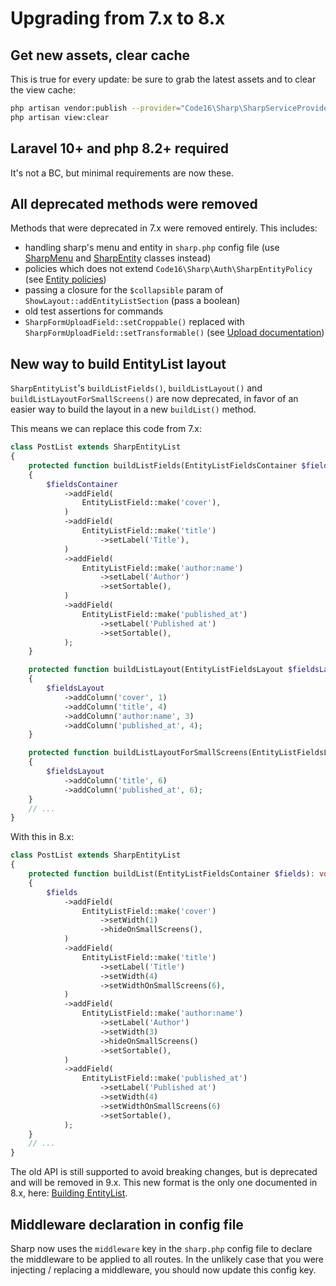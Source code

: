 # Upgrading from 7.x to 8.x

## Get new assets, clear cache

This is true for every update: be sure to grab the latest assets and to clear the view cache:

```bash
php artisan vendor:publish --provider="Code16\Sharp\SharpServiceProvider" --tag=assets
php artisan view:clear
```

## Laravel 10+ and php 8.2+ required

It's not a BC, but minimal requirements are now these.

## All deprecated methods were removed

Methods that were deprecated in 7.x were removed entirely. This includes:

- handling sharp's menu and entity in `sharp.php` config file (use [SharpMenu](../building-menu.md) and [SharpEntity](../entity-class.md) classes instead) 
- policies which does not extend `Code16\Sharp\Auth\SharpEntityPolicy` (see [Entity policies](../entity-authorizations.md))
- passing a closure for the `$collapsible` param of `ShowLayout::addEntityListSection` (pass a boolean)
- old test assertions for commands
- `SharpFormUploadField::setCroppable()` replaced with `SharpFormUploadField::setTransformable()` (see [Upload documentation](../form-fields/upload.md))

## New way to build EntityList layout

`SharpEntityList`'s `buildListFields()`, `buildListLayout()` and `buildListLayoutForSmallScreens()` are now deprecated, in favor of an easier way to build the layout in a new `buildList()` method.

This means we can replace this code from 7.x:

```php
class PostList extends SharpEntityList
{
    protected function buildListFields(EntityListFieldsContainer $fieldsContainer): void
    {
        $fieldsContainer
            ->addField(
                EntityListField::make('cover'),
            )
            ->addField(
                EntityListField::make('title')
                    ->setLabel('Title'),
            )
            ->addField(
                EntityListField::make('author:name')
                    ->setLabel('Author')
                    ->setSortable(),
            )
            ->addField(
                EntityListField::make('published_at')
                    ->setLabel('Published at')
                    ->setSortable(),
            );
    }

    protected function buildListLayout(EntityListFieldsLayout $fieldsLayout): void
    {
        $fieldsLayout
            ->addColumn('cover', 1)
            ->addColumn('title', 4)
            ->addColumn('author:name', 3)
            ->addColumn('published_at', 4);
    }

    protected function buildListLayoutForSmallScreens(EntityListFieldsLayout $fieldsLayout): void
    {
        $fieldsLayout
            ->addColumn('title', 6)
            ->addColumn('published_at', 6);
    }
    // ...
}
```

With this in 8.x:

```php
class PostList extends SharpEntityList
{
    protected function buildList(EntityListFieldsContainer $fields): void
    {
        $fields
            ->addField(
                EntityListField::make('cover')
                    ->setWidth(1)
                    ->hideOnSmallScreens(),
            )
            ->addField(
                EntityListField::make('title')
                    ->setLabel('Title')
                    ->setWidth(4)
                    ->setWidthOnSmallScreens(6),
            )
            ->addField(
                EntityListField::make('author:name')
                    ->setLabel('Author')
                    ->setWidth(3)
                    ->hideOnSmallScreens()
                    ->setSortable(),
            )
            ->addField(
                EntityListField::make('published_at')
                    ->setLabel('Published at')
                    ->setWidth(4)
                    ->setWidthOnSmallScreens(6)
                    ->setSortable(),
            );
    }
    // ...
}
```

The old API is still supported to avoid breaking changes, but is deprecated and will be removed in 9.x. This new format is the only one documented in 8.x, here: [Building EntityList](../building-entity-list.md).


## Middleware declaration in config file

Sharp now uses the `middleware` key in the `sharp.php` config file to declare the middleware to be applied to all routes. In the unlikely case that you were injecting / replacing a middleware, you should now update this config key.